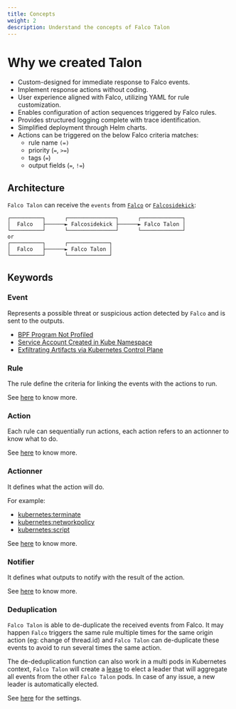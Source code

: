 ```yaml
---
title: Concepts
weight: 2
description: Understand the concepts of Falco Talon
---
```


# Why we created Talon

* Custom-designed for immediate response to Falco events.
* Implement response actions without coding.
* User experience aligned with Falco, utilizing YAML for rule customization.
* Enables configuration of action sequences triggered by Falco rules.
* Provides structured logging complete with trace identification.
* Simplified deployment through Helm charts.
* Actions can be triggered on the below Falco criteria matches:
  * rule name `(=)`
  * priority (`=`, `>=`)
  * tags (`=`)
  * output fields (`=`, `!=`)

## Architecture

`Falco Talon` can receive the `events` from [`Falco`](https://falco.org) or [`Falcosidekick`](https://github.com/falcosecurity/falcosidekick):


```
┌──────────┐      ┌───────────────┐      ┌─────────────┐
│  Falco   ├──────► Falcosidekick ├──────► Falco Talon │
└──────────┘      └───────────────┘      └─────────────┘
or
┌──────────┐      ┌─────────────┐
│  Falco   ├──────► Falco Talon │
└──────────┘      └─────────────┘
```

## Keywords

### Event

Represents a possible threat or suspicious action detected by `Falco` and is sent to the outputs.

- [BPF Program Not Profiled](https://thomas.labarussias.fr/falco-rules-explorer/?source=syscalls&hash=1f6f21e3cf389d5b1970006c3acc1a92)
- [Service Account Created in Kube Namespace](https://thomas.labarussias.fr/falco-rules-explorer/?source=k8s_audit&hash=b5a8cad895c664de9e626483fe9bbc91)
- [Exfiltrating Artifacts via Kubernetes Control Plane](https://thomas.labarussias.fr/falco-rules-explorer/?source=syscalls&hash=895b0567a065496ab1c5e877c9afc8c7)

### Rule

The rule define the criteria for linking the events with the actions to run.

See [here](/docs/rules) to know more.

### Action

Each rule can sequentially run actions, each action refers to an actionner to know what to do.

See [here](/docs/rules/#action) to know more.

### Actionner

It defines what the action will do.

For example:
- [kubernetes:terminate](https://docs.falco-talon.org/docs/actionners/list/#kubernetesterminate)
- [kubernetes:networkpolicy](https://docs.falco-talon.org/docs/actionners/list/#kubernetesnetworkpolicy)
- [kubernetes:script](https://docs.falco-talon.org/docs/actionners/list/#kubernetesscript)

See [here](/docs/actionners) to know more.

### Notifier

It defines what outputs to notify with the result of the action.

See [here](/docs/notifiers) to know more.

### Deduplication

`Falco Talon` is able to de-duplicate the received events from Falco. It may happen `Falco` triggers the same rule multiple times for the same origin action (eg: change of thread.id) and `Falco Talon` can de-duplicate these events to avoid to run several times the same action.

The de-deduplication function can also work in a multi pods in Kubernetes context, `Falco Talon` will create a [lease](https://kubernetes.io/docs/concepts/architecture/leases/) to elect a leader that will aggregate all events from the other `Falco Talon` pods. In case of any issue, a new leader is automatically elected.

See [here](/docs/configuration/#configuration) for the settings.